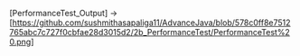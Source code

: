 [PerformanceTest_Output] ->
[https://github.com/sushmithasapaliga11/AdvanceJava/blob/578c0ff8e7512765abc7c727f0cbfae28d3015d2/2b_PerformanceTest/PerformanceTest%20.png]
